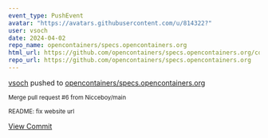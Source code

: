 ```yaml
---
event_type: PushEvent
avatar: "https://avatars.githubusercontent.com/u/814322?"
user: vsoch
date: 2024-04-02
repo_name: opencontainers/specs.opencontainers.org
html_url: https://github.com/opencontainers/specs.opencontainers.org/commit/b02f767bb30fdee168ae4a22e61a1ff1259894c2
repo_url: https://github.com/opencontainers/specs.opencontainers.org
---
```


<a href='https://github.com/vsoch' target='_blank'>vsoch</a> pushed to <a href='https://github.com/opencontainers/specs.opencontainers.org' target='_blank'>opencontainers/specs.opencontainers.org</a>

<small>Merge pull request #6 from Nicceboy/main

README: fix website url</small>

<a href='https://github.com/opencontainers/specs.opencontainers.org/commit/b02f767bb30fdee168ae4a22e61a1ff1259894c2' target='_blank'>View Commit</a>